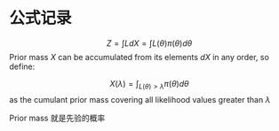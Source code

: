 # 公式记录


$$
Z = \int LdX = \int L(\theta)\pi(\theta)d\theta
$$
Prior mass $X$ can be accumulated from its elements $dX$ in any order, so define:


$$
X(\lambda) = \int_{L(\theta)>\lambda}\pi(\theta)d\theta
$$
as the cumulant prior mass covering all likelihood values greater than $\lambda$



Prior mass 就是先验的概率